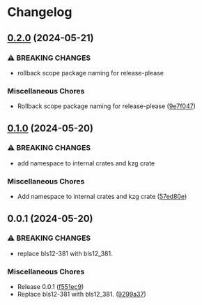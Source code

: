 # Changelog

## [0.2.0](https://github.com/crate-crypto/peerdas-kzg/compare/polynomial-v0.1.0...polynomial-v0.2.0) (2024-05-21)


### ⚠ BREAKING CHANGES

* rollback scope package naming for release-please

### Miscellaneous Chores

* Rollback scope package naming for release-please ([9e7f047](https://github.com/crate-crypto/peerdas-kzg/commit/9e7f04724119ca97fd49cf992dad4b23d6da6387))

## [0.1.0](https://github.com/crate-crypto/peerdas-kzg/compare/polynomial-v0.0.1...polynomial-v0.1.0) (2024-05-20)


### ⚠ BREAKING CHANGES

* add namespace to internal crates and kzg crate

### Miscellaneous Chores

* Add namespace to internal crates and kzg crate ([57ed80e](https://github.com/crate-crypto/peerdas-kzg/commit/57ed80e4122c56cfc1868afdd27cbb7f79bba88d))

## 0.0.1 (2024-05-20)


### ⚠ BREAKING CHANGES

* replace bls12-381 with bls12_381.

### Miscellaneous Chores

* Release 0.0.1 ([f551ec9](https://github.com/crate-crypto/peerdas-kzg/commit/f551ec9f7c045dfa06024ee223067d3cc05ec169))
* Replace bls12-381 with bls12_381. ([9299a37](https://github.com/crate-crypto/peerdas-kzg/commit/9299a37493317e0aabbe027de2771f11607ff418))
